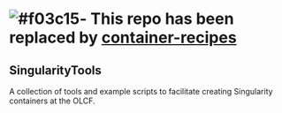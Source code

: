 # ![#f03c15](https://placehold.it/15/f03c15/000000?text=+)- This repo has been replaced by  [container-recipes](https://github.com/olcf/container-recipes)

## SingularityTools
A collection of tools and example scripts to facilitate creating Singularity containers at the OLCF.
